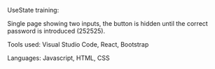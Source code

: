 UseState training: 

Single page showing two inputs, the button is hidden until the correct password is introduced (252525).

Tools used: Visual Studio Code, React, Bootstrap

Languages: Javascript, HTML, CSS
